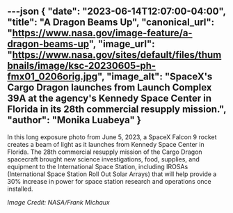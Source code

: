 ---json
{
  "date": "2023-06-14T12:07:00-04:00",
  "title": "A Dragon Beams Up",
  "canonical_url": "https://www.nasa.gov/image-feature/a-dragon-beams-up",
  "image_url": "https://www.nasa.gov/sites/default/files/thumbnails/image/ksc-20230605-ph-fmx01_0206orig.jpg",
  "image_alt": "SpaceX's Cargo Dragon launches from Launch Complex 39A at the agency's Kennedy Space Center in Florida in its 28th commercial resupply mission.",
  "author": "Monika Luabeya"
}
---

In this long exposure photo from June 5, 2023, a SpaceX Falcon 9 rocket creates a beam of light as it launches from Kennedy Space Center in Florida. The 28th commercial resupply mission of the Cargo Dragon spacecraft brought new science investigations, food, supplies, and equipment to the International Space Station, including IROSAs (International Space Station Roll Out Solar Arrays) that will help provide a 30% increase in power for space station research and operations once installed.

_Image Credit: NASA/Frank Michaux_

